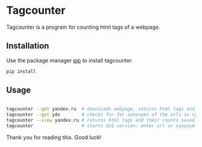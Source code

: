 # Tagcounter

Tagcounter is a program for counting html tags of a webpage.

## Installation

Use the package manager [pip](https://pip.pypa.io/en/stable/) to install tagcounter.

```bash
pip install 
```

## Usage

```bash

tagcounter --get yandex.ru  # downloads webpage, returns html tags and their counts, saves them into database
tagcounter --get ydx        # checks for for synonyms of the urls in synonyms.py, feel free to add synonyms
tagcounter --view yandex.ru # returns html tags and their counts saved in database
tagcounter                  # starts GUI version: enter url or synonym (e.g. yandex.ru or ydx), press [Show From DB] or [Download From Internet] button
```

Thank you for reading this. Good luck!
